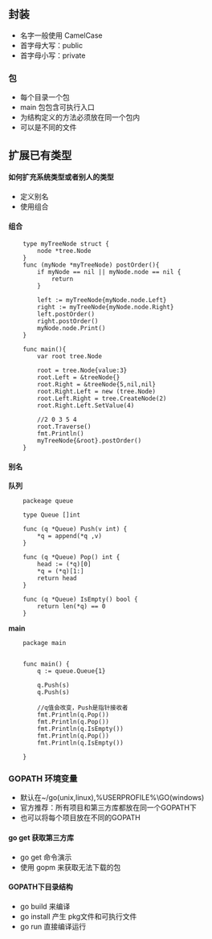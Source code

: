 ## 封装 ##

- 名字一般使用 CamelCase
- 首字母大写：public
- 首字母小写：private

### 包 ###

- 每个目录一个包
- main 包包含可执行入口
- 为结构定义的方法必须放在同一个包内
- 可以是不同的文件

## 扩展已有类型 ##
#### 如何扩充系统类型或者别人的类型 ####
- 定义别名
- 使用组合

#### 组合 ####	
	
		type myTreeNode struct {
			node *tree.Node
		}
    	func (myNode *myTreeNode) postOrder(){
			if myNode == nil || myNode.node == nil {
				return
			}

			left := myTreeNode{myNode.node.Left}
			right := myTreeNode{myNode.node.Right}
			left.postOrder()
			right.postOrder()
			myNode.node.Print()
		}

		func main(){
			var root tree.Node

			root = tree.Node{value:3}
			root.Left = &treeNode{}
			root.Right = &treeNode{5,nil,nil}
			root.Right.Left = new (tree.Node)
			root.Left.Right = tree.CreateNode(2)
			root.Right.Left.SetValue(4)
			
			//2 0 3 5 4
			root.Traverse()
			fmt.Println()
			myTreeNode{&root}.postOrder()
		}

#### 别名 ####

**队列**

    	packeage queue

		type Queue []int

		func (q *Queue) Push(v int) {
			*q = append(*q ,v)
		}

		func (q *Queue) Pop() int {
			head := (*q)[0]
			*q = (*q)[1:]
			return head
		}

		func (q *Queue) IsEmpty() bool {
			return len(*q) == 0
		}

**main**

    	package main

		
		func main() {
			q := queue.Queue{1}

			q.Push(s)
			q.Push(s)
			
			//q值会改变，Push是指针接收者
			fmt.Println(q.Pop())
			fmt.Println(q.Pop())
			fmt.Println(q.IsEmpty())
			fmt.Println(q.Pop())
			fmt.Println(q.IsEmpty())
			
		}

### GOPATH 环境变量 ###

- 默认在~/go(unix,linux),%USERPROFILE%\GO(windows)
- 官方推荐：所有项目和第三方库都放在同一个GOPATH下
- 也可以将每个项目放在不同的GOPATH

#### go get 获取第三方库 ####

- go get 命令演示
- 使用 gopm 来获取无法下载的包

#### GOPATH下目录结构 ####

- go build 来编译
- go install 产生 pkg文件和可执行文件
- go run 直接编译运行



